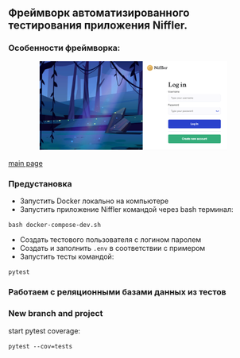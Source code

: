 ## Фреймворк автоматизированного тестирования приложения Niffler. 

### Особенности фреймворка:  
<p  align="center">
<code><img width="75%" title="main_page" src="assets/main_page.PNG"></code>
</p>

[main page]("assets/main_page.PNG")

### Предустановка
- Запустить Docker локально на компьютере
- Запустить приложение Niffler командой через bash терминал:  
```commandline
bash docker-compose-dev.sh
```
- Создать тестового пользователя с логином паролем   
- Создать и заполнить `.env` в соответствии с примером
- Запустить тесты командой:
```commandline
pytest
```

### Работаем с реляционными базами данных из тестов  

### New branch and project


start pytest coverage:
```commandline
pytest --cov=tests

```